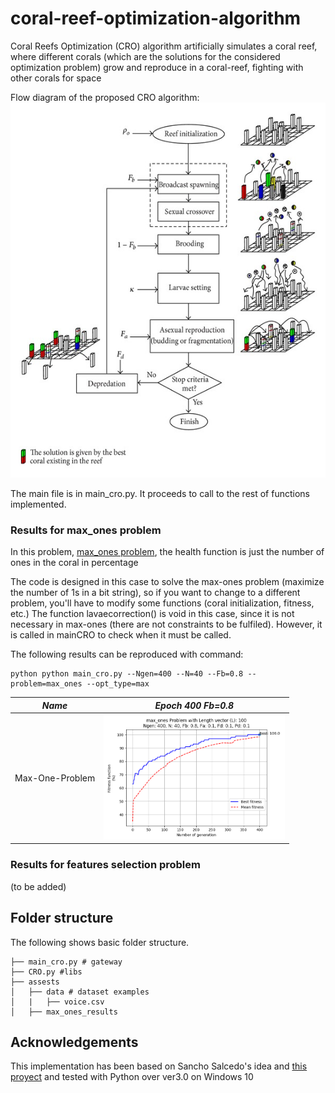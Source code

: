 # coral-reef-optimization-algorithm
Coral Reefs Optimization (CRO) algorithm artificially simulates a coral reef, where different corals (which are the solutions for the considered optimization problem) grow and reproduce in a coral-reef, fighting with other corals for space

Flow diagram of the proposed CRO algorithm:
<img src = 'assets/flow_diagram_cro.png' height = '600px'>

The main file is in main_cro.py. It proceeds to call to the rest of functions implemented.

### Results for max_ones problem
In this problem, [max_ones problem](https://github.com/Oddsor/EvolAlgo/wiki/Max-One-Problem), the health function is just the number of ones in the coral in percentage

The code is designed in this case to solve the max-ones problem (maximize the number of 1s in a bit string), so if you want to change to a different problem,
you'll have to modify some functions (coral initialization, fitness, etc.)
The function lavaecorrection() is void in this case, since it is not necessary in max-ones (there are not constraints to be fulfiled). However, it is called in mainCRO to check when it must be called. 

The following results can be reproduced with command:  
```
python python main_cro.py --Ngen=400 --N=40 --Fb=0.8 --problem=max_ones --opt_type=max
```

*Name* | *Epoch 400 Fb=0.8* |
:---: | :---: |
Max-One-Problem | <img src = 'assets/max_ones_results/max_ones_ngen400_n40_l100_fb08.png' height = '200px'> |

### Results for features selection problem
(to be added)

## Folder structure
The following shows basic folder structure.
```
├── main_cro.py # gateway
├── CRO.py #libs
├── assests
│   ├── data # dataset examples
│   |   ├── voice.csv
│   ├── max_ones_results

```

## Acknowledgements
This implementation has been based on Sancho Salcedo's idea and [this proyect](http://agamenon.tsc.uah.es/Personales/sancho/CRO.html) and tested with Python over ver3.0 on Windows 10
